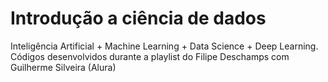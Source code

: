# Introdução a ciência de dados
Inteligência Artificial + Machine Learning + Data Science + Deep Learning. Códigos desenvolvidos durante a playlist do Filipe Deschamps com Guilherme Silveira (Alura)
